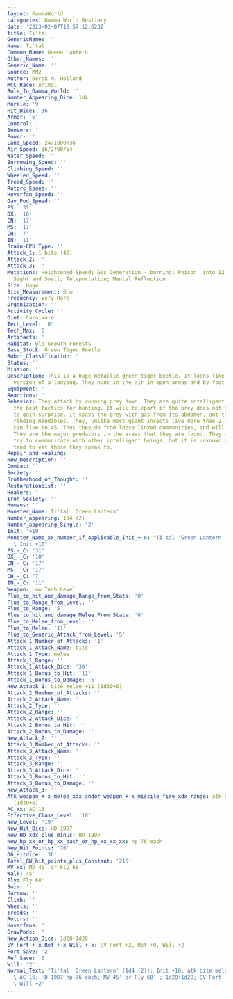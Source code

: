 ```yaml
---
layout: GammaWorld
categories: Gamma World Bestiary
date: '2023-02-07T18:57:12.023Z'
title: Ti'tal
GenericName: ''
Name: Ti'tal
Common_Name: Green Lantern
Other_Names: ''
Generic_Name: ''
Source: MM2
Author: Derek M. Holland
MCC Race: Animal
Role_In_Gamma_World: ''
Number_Appearing_Dice: 1d4
Morale: '9'
Hit_Dice: '36'
Armor: '6'
Control: ''
Sensors: ''
Power: ''
Land_Speed: 24/1800/36
Air_Speed: 36/2700/54
Water_Speed: ''
Burrowing_Speed: ''
Climbing_Speed: ''
Wheeled_Speed: ''
Tread_Speed: ''
Rotors_Speed: ''
Hoverfan_Speed: ''
Gav_Pod_Speed: ''
PS: '31'
DX: '10'
CN: '17'
MS: '17'
CH: '7'
IN: '11'
Brain-CPU Type: ''
Attack_1: 1 bite (40)
Attack_2: ''
Attack_3: ''
Mutations: Heightened Speed; Gas Generation - burning; Poison  into 12, Heightened
  Sight and Smell; Teleportation; Mental Reflection
Size: Huge
Size_Measurement: 6 m
Frequency: Very Rare
Organization: ''
Activity_Cycle: ''
Diet: Carnivore
Tech_Level: '0'
Tech_Max: '6'
Artifacts: ''
Habitat: Old Growth Forests
Base_Stock: Green Tiger Beetle
Robot_Classification: ''
Status: ''
Mission: ''
Description: This is a huge metallic green tiger beetle. It looks like a long thinner
  version of a ladybug. They hunt in the air in open areas and by foot in closed ones.
Equipment: ''
Reactions: ''
Behavior: They attack by running prey down. They are quite intelligent and will use
  the best tactics for hunting. It will teleport if the prey does not sense it as
  to gain surprise. It spays the prey with gas from its abdomen, ant then uses its
  rending mandibles. They, unlike most giant insects live more than 2-3 years, they
  can live to 45. Thus they do from loose linked communities, and will help each other.
  They are the major predators in the areas that they are found. They do, on occasion
  try to communicate with other intelligent beings, but it is unknown why, as they
  tend to eat those they speak to.
Repair_and_Healing: ''
New_Description: ''
Combat: ''
Society: ''
Brotherhood_of_Thought: ''
Restorationsist: ''
Healers: ''
Iron_Society: ''
Humans: ''
Monster_Name: Ti'tal 'Green Lantern'
Number_appearing: 1d4 (2)
Number_appearing_Single: '2'
Init: '+10'
Monster_Name_xx_number_if_applicable_Init_+-x: "Ti'tal 'Green Lantern' (1d4 (2)):\
  \ Init +10"
PS_-_C: '31'
DX_-_C: '10'
CN_-_C: '17'
MS_-_C: '17'
CH_-_C: '7'
IN_-_C: '11'
Weapon: Low Tech Level
Plus_to_hit_and_damage_Range_from_Stats: '0'
Plus_to_Range_from_Level: ''
Plus_to_Range: '5'
Plus_to_hit_and_damage_Melee_From_Stats: '6'
Plus_to_Melee_from_Level: ''
Plus_to_Melee: '11'
Plus_to_Generic_Attack_from_Level: '5'
Attack_1_Number_of_Attacks: '1'
Attack_1_Attack_Name: bite
Attack_1_Type: melee
Attack_1_Range: ''
Attack_1_Attack_Dice: '30'
Attack_1_Bonus_to_Hit: '11'
Attack_1_Bonus_to_Damage: '6'
New_Attack_1: bite melee +11 (1d30+6)
Attack_2_Number_of_Attacks: ''
Attack_2_Attack_Name: ''
Attack_2_Type: ''
Attack_2_Range: ''
Attack_2_Attack_Dice: ''
Attack_2_Bonus_to_Hit: ''
Attack_2_Bonus_to_Damage: ''
New_Attack_2: ''
Attack_3_Number_of_Attacks: ''
Attack_3_Attack_Name: ''
Attack_3_Type: ''
Attack_3_Range: ''
Attack_3_Attack_Dice: ''
Attack_3_Bonus_to_Hit: ''
Attack_3_Bonus_to_Damage: ''
New_Attack_3: ''
Atk_weapon_+-x_melee_xdx_andor_weapon_+-x_missile_fire_xdx_range: atk bite melee +11
  (1d30+6)
AC_xx: AC 16
Effective_Class_Level: '10'
New_Level: '19'
New_Hit_Dice: HD 19D7
New_HD_xdx_plus_minus: HD 19D7
New_hp_xx_or_hp_xx_each_or_hp_xx_xx_xx: hp 76 each
New_Hit_Points: '76'
D6_Hitdice: '36'
Total_GW_hit_points_plus_Constant: '216'
MV_xx: MV 45' or Fly 68'
Walk: 45'
Fly: Fly 68'
Swim: ''
Burrow: ''
Climb: ''
Wheels: ''
Treads: ''
Rotors: ''
Hoverfans: ''
GravPods: ''
New_Action_Dice: 1d20+1d20
SV_Fort_+-x_Ref_+-x_Will_+-x: SV Fort +2, Ref +0, Will +2
Fort_Save: '2'
Ref_Save: '0'
Will: '2'
Normal_Text: "Ti'tal 'Green Lantern' (1d4 (2)): Init +10; atk bite melee +11 (1d30+6);\
  \ AC 16; HD 19D7 hp 76 each; MV 45' or Fly 68' ; 1d20+1d20; SV Fort +2, Ref +0,\
  \ Will +2"
...
```

